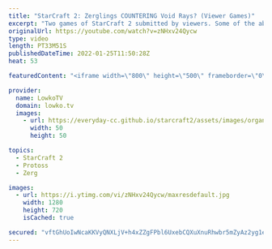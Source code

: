 ```yaml
---
title: "StarCraft 2: Zerglings COUNTERING Void Rays? (Viewer Games)"
excerpt: "Two games of StarCraft 2 submitted by viewers. Some of the absolute worst StarCraft I've seen in a while... But a lot of fun! If you have an awesome game of SC2 you want me to cast, you can submit it to replays@lowko.tv.  Support my work on Patreon: https://www.patreon.com/lowkotv Become a YouTube member:"
originalUrl: https://youtube.com/watch?v=zNHxv24Qycw
type: video
length: PT33M51S
publishedDateTime: 2022-01-25T11:50:28Z
heat: 53

featuredContent: "<iframe width=\"800\" height=\"500\" frameborder=\"0\" src=\"https://www.youtube.com/embed/zNHxv24Qycw\" allow=\"accelerometer; autoplay; encrypted-media; gyroscope; picture-in-picture\" allowfullscreen></iframe>"

provider:
  name: LowkoTV
  domain: lowko.tv
  images:
    - url: https://everyday-cc.github.io/starcraft2/assets/images/organizations/lowko.tv-50x50.jpg
      width: 50
      height: 50

topics:
  - StarCraft 2
  - Protoss
  - Zerg

images:
  - url: https://i.ytimg.com/vi/zNHxv24Qycw/maxresdefault.jpg
    width: 1280
    height: 720
    isCached: true

secured: "vftGhUoIwNcaKKVyQNXLjV+h4xZZgFPbl6UxebCQXuXnuRhwbr5mZyAz2yg1eLME+FVbL2qgWQniykvQm6cY5tqnQyADLU0ZjhsSKwGy/xuCZmUuxiTaX9ycQRtCU7330ktG10sPt3t3vhevdupwoywhK1xpz0jloRgZhOK3Zmz4SjEEZQnmFpCesyT71T2cFyu67GPBqEtOZGD9NA8GRy7jK5cXbZGYWuu63kaz3hT6QTakk+sXSagSbWTZpibsMryO46uXhWkxu/Vu/ROfqK8pZ9Vdn+8uwfqRjkklxpQKHp9SNcNihPtCDGla3yuraJWq1xqDx0yRJBZpIGJTm6SKSOJQzyUcSKld37zHl9VcFJ/g4rcTcR4kTRznpKKalOnGE1e4H2AEW+lhMl2G0wbmxYbEaROTmdoTuOks0Yc=;vSDFElDVbNlVvqyOuCWQUw=="
---
```


